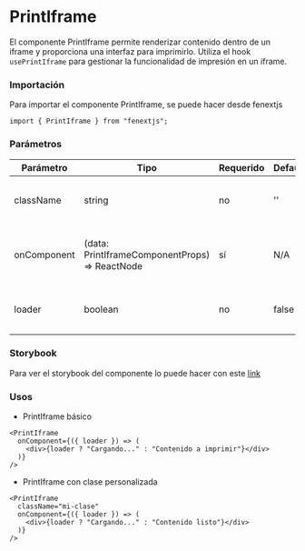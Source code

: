 # PrintIframe

El componente PrintIframe permite renderizar contenido dentro de un iframe y proporciona una interfaz para imprimirlo. Utiliza el hook `usePrintIframe` para gestionar la funcionalidad de impresión en un iframe.

### Importación

Para importar el componente PrintIframe, se puede hacer desde fenextjs

```tsx copy
import { PrintIframe } from "fenextjs";
```

### Parámetros

| Parámetro   | Tipo                                            | Requerido | Default | Descripcion                                                                                                           |
| ----------- | ----------------------------------------------- | --------- | ------- | --------------------------------------------------------------------------------------------------------------------- |
| className   | string                                          | no        | ''      | Clase CSS para personalizar el contenedor del componente PrintIframe.                                                 |
| onComponent | (data: PrintIframeComponentProps) =\> ReactNode | sí        | N/A     | Función que retorna el contenido a renderizar dentro del iframe, aceptando datos de tipo `PrintIframeComponentProps`. |
| loader      | boolean                                         | no        | false   | Indica si el iframe está en estado de carga, mostrando un indicador de carga.                                         |

### Storybook

Para ver el storybook del componente lo puede hacer con este [link](https://fenextjs-component-storybook.vercel.app/?path=/story/print-iframe--index)

### Usos

- PrintIframe básico

```tsx copy
<PrintIframe
  onComponent={({ loader }) => (
    <div>{loader ? "Cargando..." : "Contenido a imprimir"}</div>
  )}
/>
```

- PrintIframe con clase personalizada

```tsx copy
<PrintIframe
  className="mi-clase"
  onComponent={({ loader }) => (
    <div>{loader ? "Cargando..." : "Contenido listo"}</div>
  )}
/>
```
